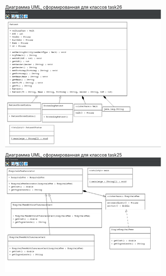 Диаграмма UML, сформированная для классов task26
![img.png](img.png)


Диаграмма UML, сформированная для классов task25
![img_1.png](img_1.png)

